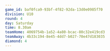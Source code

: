 ```yaml
---
game_id: baf0fca9-93bf-4f82-92da-13d0e0985f70
division: U10
round: 4
day: Saturday
time: 8.30am
teamHome: 4069754b-1a52-4a80-bcac-80c32e419cd3
teamAway: 4b33c194-8e45-4dd7-b027-70e47d183035
diamond: 4
---
```

